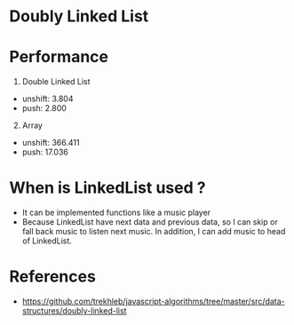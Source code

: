 # Doubly Linked List

# Performance
1. Double Linked List
  - unshift: 3.804
  - push: 2.800
2. Array
  - unshift: 366.411
  - push: 17.036

# When is LinkedList used ?
  - It can be implemented functions like a music player
  - Because LinkedList have next data and previous data, so I can skip or fall back music to listen next music. In addition, I can add music to head of LinkedList.

# References
  - https://github.com/trekhleb/javascript-algorithms/tree/master/src/data-structures/doubly-linked-list
